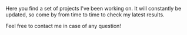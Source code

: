 Here you find a set of projects I've been working on. It will constantly be updated, 
so come by from time to time to check my latest results.

Feel free to contact me in case of any question! 
